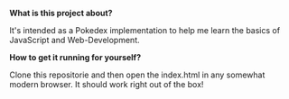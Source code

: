 **What is this project about?**

It's intended as a Pokedex implementation to help me learn the basics of JavaScript and Web-Development.

**How to get it running for yourself?**

Clone this repositorie and then open the index.html in any somewhat modern browser. It should work right out of the box!